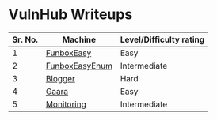 # VulnHub Writeups

| Sr. No. | Machine                               | Level/Difficulty rating | 
| ------- | ------------------------------------- | ----------------------- |
| 1       | [FunboxEasy](FunboxEasy.html)         | Easy                    | 
| 2       | [FunboxEasyEnum](FunboxEasyEnum.html) | Intermediate            |
| 3       | [Blogger](blogger.html)               | Hard                    |
| 4       | [Gaara](gaara.html)                   | Easy                    |
| 5       | [Monitoring](monitoring.html)         | Intermediate            |
